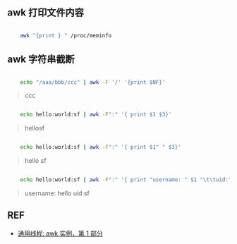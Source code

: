 ## awk 打印文件内容

```sh

    awk "{print } " /proc/meminfo 

```

## awk 字符串截断

```sh

	echo "/aaa/bbb/ccc" | awk -F '/' '{print $NF}'

```

> ccc

```sh

	echo hello:world:sf | awk -F":" '{ print $1 $3}' 

```

> hellosf

```sh

	echo hello:world:sf | awk -F":" '{ print $1" " $3}' 

```

> hello sf

```sh

	echo hello:world:sf | awk -F":" '{ print "username: " $1 "\t\tuid:" $3 }'

```

> username: hello		uid:sf

## REF

* [通用线程: awk 实例，第 1 部分](http://www.ibm.com/developerworks/cn/linux/shell/awk/awk-1/)
